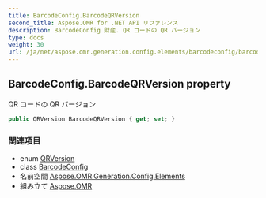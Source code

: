 ```yaml
---
title: BarcodeConfig.BarcodeQRVersion
second_title: Aspose.OMR for .NET API リファレンス
description: BarcodeConfig 財産. QR コードの QR バージョン
type: docs
weight: 30
url: /ja/net/aspose.omr.generation.config.elements/barcodeconfig/barcodeqrversion/
---
```

## BarcodeConfig.BarcodeQRVersion property

QR コードの QR バージョン

```csharp
public QRVersion BarcodeQRVersion { get; set; }
```

### 関連項目

* enum [QRVersion](../../../aspose.omr.generation.config.enums/qrversion/)
* class [BarcodeConfig](../)
* 名前空間 [Aspose.OMR.Generation.Config.Elements](../../barcodeconfig/)
* 組み立て [Aspose.OMR](../../../)


